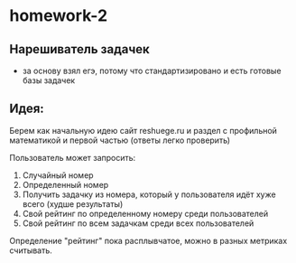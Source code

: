 # homework-2

## Нарешиватель задачек

* за основу взял егэ, потому что стандартизировано и есть готовые базы задачек


## Идея: 

Берем как начальную идею сайт reshuege.ru и раздел с профильной математикой и первой частью (ответы легко проверить)

Пользователь может запросить:
1. Случайный номер
1. Определенный номер
1. Получить задачку из номера, который у пользователя идёт хуже всего (худше результаты)
1. Свой рейтинг по определенному номеру среди пользователей
1. Свой рейтинг по всем задачкам среди всех пользователей

Определение "рейтинг" пока расплывчатое, можно в разных метриках считывать.